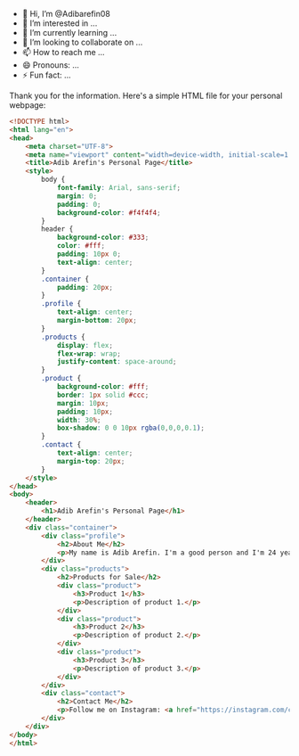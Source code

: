 - 👋 Hi, I’m @Adibarefin08
- 👀 I’m interested in ...
- 🌱 I’m currently learning ...
- 💞️ I’m looking to collaborate on ...
- 📫 How to reach me ...
- 😄 Pronouns: ...
- ⚡ Fun fact: ...

<!---
Adibarefin08/Adibarefin08 is a ✨ special ✨ repository because its `README.md` (this file) appears on your GitHub profile.
You can click the Preview link to take a look at your changes.
--->
Thank you for the information. Here's a simple HTML file for your personal webpage:

```html
<!DOCTYPE html>
<html lang="en">
<head>
    <meta charset="UTF-8">
    <meta name="viewport" content="width=device-width, initial-scale=1.0">
    <title>Adib Arefin's Personal Page</title>
    <style>
        body {
            font-family: Arial, sans-serif;
            margin: 0;
            padding: 0;
            background-color: #f4f4f4;
        }
        header {
            background-color: #333;
            color: #fff;
            padding: 10px 0;
            text-align: center;
        }
        .container {
            padding: 20px;
        }
        .profile {
            text-align: center;
            margin-bottom: 20px;
        }
        .products {
            display: flex;
            flex-wrap: wrap;
            justify-content: space-around;
        }
        .product {
            background-color: #fff;
            border: 1px solid #ccc;
            margin: 10px;
            padding: 10px;
            width: 30%;
            box-shadow: 0 0 10px rgba(0,0,0,0.1);
        }
        .contact {
            text-align: center;
            margin-top: 20px;
        }
    </style>
</head>
<body>
    <header>
        <h1>Adib Arefin's Personal Page</h1>
    </header>
    <div class="container">
        <div class="profile">
            <h2>About Me</h2>
            <p>My name is Adib Arefin. I'm a good person and I'm 24 years old.</p>
        </div>
        <div class="products">
            <h2>Products for Sale</h2>
            <div class="product">
                <h3>Product 1</h3>
                <p>Description of product 1.</p>
            </div>
            <div class="product">
                <h3>Product 2</h3>
                <p>Description of product 2.</p>
            </div>
            <div class="product">
                <h3>Product 3</h3>
                <p>Description of product 3.</p>
            </div>
        </div>
        <div class="contact">
            <h2>Contact Me</h2>
            <p>Follow me on Instagram: <a href="https://instagram.com/carbon_di_oxide_00">carbon_di_oxide_00</a></p>
        </div>
    </div>
</body>
</html>
```
